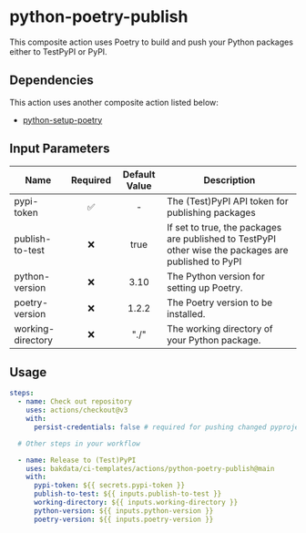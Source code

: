 # python-poetry-publish

This composite action uses Poetry to build and push your Python packages either to TestPyPI or PyPI.

## Dependencies

This action uses another composite action listed below:

- [python-setup-poetry](https://github.com/bakdata/ci-templates/tree/main/actions/python-setup-poetry)

## Input Parameters

| Name              | Required | Default Value | Description                                                                                          |
| ----------------- | :------: | :-----------: | ---------------------------------------------------------------------------------------------------- |
| pypi-token        |    ✅    |       -       | The (Test)PyPI API token for publishing packages                                                     |
| publish-to-test   |    ❌    |     true      | If set to true, the packages are published to TestPyPI other wise the packages are published to PyPI |
| python-version    |    ❌    |     3.10      | The Python version for setting up Poetry.                                                            |
| poetry-version    |    ❌    |     1.2.2     | The Poetry version to be installed.                                                                  |
| working-directory |    ❌    |     "./"      | The working directory of your Python package.                                                        |

## Usage

```yaml
steps:
  - name: Check out repository
    uses: actions/checkout@v3
    with:
      persist-credentials: false # required for pushing changed pyproject.toml

  # Other steps in your workflow

  - name: Release to (Test)PyPI
    uses: bakdata/ci-templates/actions/python-poetry-publish@main
    with:
      pypi-token: ${{ secrets.pypi-token }}
      publish-to-test: ${{ inputs.publish-to-test }}
      working-directory: ${{ inputs.working-directory }}
      python-version: ${{ inputs.python-version }}
      poetry-version: ${{ inputs.poetry-version }}
```
